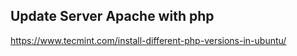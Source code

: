 ## Update Server Apache with php

https://www.tecmint.com/install-different-php-versions-in-ubuntu/
